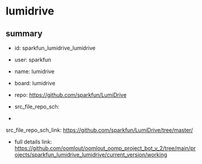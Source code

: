 # lumidrive
 
## summary 
* id: sparkfun_lumidrive_lumidrive
* user: sparkfun
* name: lumidrive
* board: lumidrive
* repo: https://github.com/sparkfun/LumiDrive



* src_file_repo_sch: 
*
 src_file_repo_sch_link: https://github.com/sparkfun/LumiDrive/tree/master/
* full details link: https://github.com/oomlout/oomlout_oomp_project_bot_v_2/tree/main/projects/sparkfun_lumidrive_lumidrive/current_version/working  






